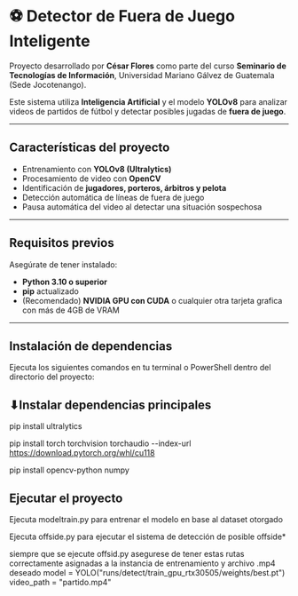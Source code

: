 # ⚽ Detector de Fuera de Juego Inteligente

Proyecto desarrollado por **César Flores** como parte del curso **Seminario de Tecnologías de Información**, Universidad Mariano Gálvez de Guatemala (Sede Jocotenango).

Este sistema utiliza **Inteligencia Artificial** y el modelo **YOLOv8** para analizar videos de partidos de fútbol y detectar posibles jugadas de **fuera de juego**.

---

## Características del proyecto
- Entrenamiento con **YOLOv8 (Ultralytics)**  
- Procesamiento de video con **OpenCV**
- Identificación de **jugadores, porteros, árbitros y pelota**
- Detección automática de líneas de fuera de juego
- Pausa automática del video al detectar una situación sospechosa

---

## Requisitos previos

Asegúrate de tener instalado:
- **Python 3.10 o superior**
- **pip** actualizado
- (Recomendado) **NVIDIA GPU con CUDA** o cualquier otra tarjeta grafica con más de 4GB de VRAM

---

## Instalación de dependencias

Ejecuta los siguientes comandos en tu terminal o PowerShell dentro del directorio del proyecto:

## ⬇Instalar dependencias principales
pip install ultralytics

pip install torch torchvision torchaudio --index-url https://download.pytorch.org/whl/cu118

pip install opencv-python numpy

## Ejecutar el proyecto
Ejecuta modeltrain.py para entrenar el modelo en base al dataset otorgado

Ejecuta offside.py para ejecutar el sistema de detección de posible offside*

siempre que se ejecute offsid.py asegurese de tener estas rutas correctamente asignadas a la instancia de entrenamiento y archivo .mp4 deseado
model = YOLO("runs/detect/train_gpu_rtx30505/weights/best.pt")
video_path = "partido.mp4"
